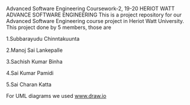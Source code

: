 Advanced Software Engineering Coursework-2, 19-20 HERIOT WATT ADVANCE SOFTWARE ENGINEERING This is a project repository for our Advanced Software Engineering course project in Heriot Watt University. This project done by 5 members, those are

1.Subbarayudu Chinntakuunta

2.Manoj Sai Lankepalle

3.Sachish Kumar Binha

4.Sai Kumar Pamidi

5.Sai Charan Katta

For UML diagrams we used www.draw.io
